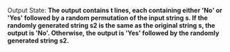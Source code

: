 Output State: **The output contains t lines, each containing either 'No' or 'Yes' followed by a random permutation of the input string s. If the randomly generated string s2 is the same as the original string s, the output is 'No'. Otherwise, the output is 'Yes' followed by the randomly generated string s2.**